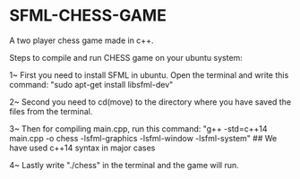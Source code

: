 # SFML-CHESS-GAME

A two player chess game made in c++. 

Steps to compile and run CHESS game on your ubuntu system:

1~ First you need to install SFML in ubuntu. Open the terminal and write this command:
	"sudo apt-get install libsfml-dev"

2~ Second you need to cd(move) to the directory where you have saved the files from the terminal.

3~ Then for compiling main.cpp, run this command:
	"g++ -std=c++14 main.cpp -o chess -lsfml-graphics -lsfml-window -lsfml-system"   ## We have used c++14 syntax in major cases

4~ Lastly write "./chess" in the terminal and the game will run.

